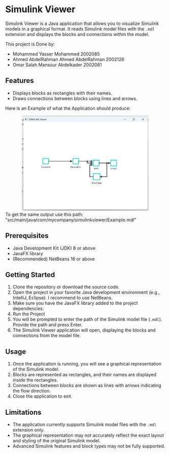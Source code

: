 # Simulink Viewer

Simulink Viewer is a Java application that allows you to visualize Simulink models in a graphical format. It reads Simulink model files with the `.mdl` extension and displays the blocks and connections within the model.

This project is Done by:  
- Mohammed Yasser Mohammed 2002085
- Ahmed AbdelRahman Ahmed AbdelRahman 2002126
- Omar Salah Mansour Abdelkader 2002081

## Features

- Displays blocks as rectangles with their names.
- Draws connections between blocks using lines and arrows.
   
Here is an Example of what the Application should produce:
<div align="center">
  <img src="/Screenshots/ExampleScreenshot.png" alt="Example Image" width="400" height="300" />
</div>
To get the same output use this path: "src/main/java/com/mycompany/simulinkviewer/Example.mdl"

## Prerequisites

- Java Development Kit (JDK) 8 or above
- JavaFX library
- (Recommended) NetBeans 16 or above  

## Getting Started

1. Clone the repository or download the source code.
2. Open the project in your favorite Java development environment (e.g., IntelliJ, Eclipse). I recommend to use NetBeans.
3. Make sure you have the JavaFX library added to the project dependencies.
4. Run the Project
5. You will be prompted to enter the path of the Simulink model file (`.mdl`). Provide the path and press Enter.
6. The Simulink Viewer application will open, displaying the blocks and connections from the model file.

## Usage

1. Once the application is running, you will see a graphical representation of the Simulink model.
2. Blocks are represented as rectangles, and their names are displayed inside the rectangles.
3. Connections between blocks are shown as lines with arrows indicating the flow direction.
4. Close the application to exit.

## Limitations

- The application currently supports Simulink model files with the `.mdl` extension only.
- The graphical representation may not accurately reflect the exact layout and styling of the original Simulink model.
- Advanced Simulink features and block types may not be fully supported.
